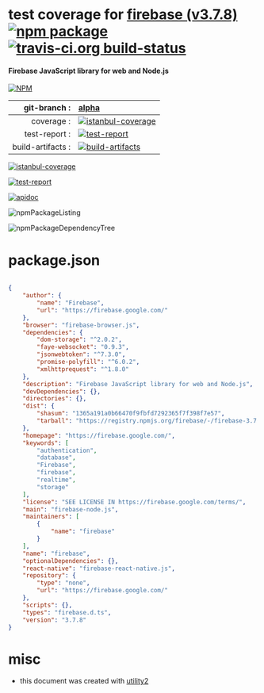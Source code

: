 # test coverage for  [firebase (v3.7.8)](https://firebase.google.com/)  [![npm package](https://img.shields.io/npm/v/npmtest-firebase.svg?style=flat-square)](https://www.npmjs.org/package/npmtest-firebase) [![travis-ci.org build-status](https://api.travis-ci.org/npmtest/node-npmtest-firebase.svg)](https://travis-ci.org/npmtest/node-npmtest-firebase)
#### Firebase JavaScript library for web and Node.js

[![NPM](https://nodei.co/npm/firebase.png?downloads=true&downloadRank=true&stars=true)](https://www.npmjs.com/package/firebase)

| git-branch : | [alpha](https://github.com/npmtest/node-npmtest-firebase/tree/alpha)|
|--:|:--|
| coverage : | [![istanbul-coverage](https://npmtest.github.io/node-npmtest-firebase/build/coverage.badge.svg)](https://npmtest.github.io/node-npmtest-firebase/build/coverage.html/index.html)|
| test-report : | [![test-report](https://npmtest.github.io/node-npmtest-firebase/build/test-report.badge.svg)](https://npmtest.github.io/node-npmtest-firebase/build/test-report.html)|
| build-artifacts : | [![build-artifacts](https://npmtest.github.io/node-npmtest-firebase/glyphicons_144_folder_open.png)](https://github.com/npmtest/node-npmtest-firebase/tree/gh-pages/build)|

[![istanbul-coverage](https://npmtest.github.io/node-npmtest-firebase/build/screenCapture.buildCi.browser.%252Ftmp%252Fbuild%252Fcoverage.lib.html.png)](https://npmtest.github.io/node-npmtest-firebase/build/coverage.html/index.html)

[![test-report](https://npmtest.github.io/node-npmtest-firebase/build/screenCapture.buildCi.browser.%252Ftmp%252Fbuild%252Ftest-report.html.png)](https://npmtest.github.io/node-npmtest-firebase/build/test-report.html)

[![apidoc](https://npmdoc.github.io/node-npmdoc-firebase/build/screenCapture.buildCi.browser.%252Ftmp%252Fbuild%252Fapidoc.html.png)](https://npmdoc.github.io/node-npmdoc-firebase/build/apidoc.html)

![npmPackageListing](https://npmtest.github.io/node-npmtest-firebase/build/screenCapture.npmPackageListing.svg)

![npmPackageDependencyTree](https://npmtest.github.io/node-npmtest-firebase/build/screenCapture.npmPackageDependencyTree.svg)



# package.json

```json

{
    "author": {
        "name": "Firebase",
        "url": "https://firebase.google.com/"
    },
    "browser": "firebase-browser.js",
    "dependencies": {
        "dom-storage": "^2.0.2",
        "faye-websocket": "0.9.3",
        "jsonwebtoken": "^7.3.0",
        "promise-polyfill": "^6.0.2",
        "xmlhttprequest": "^1.8.0"
    },
    "description": "Firebase JavaScript library for web and Node.js",
    "devDependencies": {},
    "directories": {},
    "dist": {
        "shasum": "1365a191a0b66470f9fbfd7292365f7f398f7e57",
        "tarball": "https://registry.npmjs.org/firebase/-/firebase-3.7.8.tgz"
    },
    "homepage": "https://firebase.google.com/",
    "keywords": [
        "authentication",
        "database",
        "Firebase",
        "firebase",
        "realtime",
        "storage"
    ],
    "license": "SEE LICENSE IN https://firebase.google.com/terms/",
    "main": "firebase-node.js",
    "maintainers": [
        {
            "name": "firebase"
        }
    ],
    "name": "firebase",
    "optionalDependencies": {},
    "react-native": "firebase-react-native.js",
    "repository": {
        "type": "none",
        "url": "https://firebase.google.com/"
    },
    "scripts": {},
    "types": "firebase.d.ts",
    "version": "3.7.8"
}
```



# misc
- this document was created with [utility2](https://github.com/kaizhu256/node-utility2)
